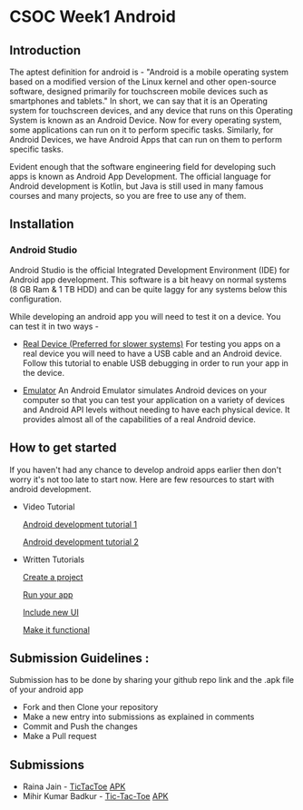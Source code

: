 # CSOC Week1 Android

##  Introduction
The aptest definition for android is - "Android is a mobile operating system based on a modified version of the Linux kernel and other open-source software, designed primarily for touchscreen mobile devices such as smartphones and tablets."
In short, we can say that it is an Operating system for touchscreen devices, and any device that runs on this Operating System is known as an Android Device. Now for every operating system, some applications can run on it to perform specific tasks. Similarly, for Android Devices, we have Android Apps that can run on them to perform specific tasks.

Evident enough that the software engineering field for developing such apps is known as Android App Development.
The official language for Android development is Kotlin, but Java is still used in many famous courses and many projects, so you are free to use any of them.

## Installation

### Android Studio

Android Studio is the official Integrated Development Environment (IDE) for Android app development. This software is a bit heavy on normal systems (8 GB Ram & 1 TB HDD) and can be quite laggy for any systems below this configuration.

[](https://developer.android.com/studio/install)

While developing an android app you will need to test it on a device. You can test it in two ways -

- [Real Device (Preferred for slower systems)](https://developer.android.com/studio/debug/dev-options)
For testing you apps on a real device you will need to have a USB cable and an Android device. Follow this tutorial to enable USB debugging in order to run your app in the device.

- [Emulator](https://developer.android.com/studio/run/emulator)
An Android Emulator simulates Android devices on your computer so that you can test your application on a variety of devices and Android API levels without needing to have each physical device. It provides almost all of the capabilities of a real Android device.


## How to get started

If you haven't had any chance to develop android apps earlier then don't worry it's not too late to start now. Here are few resources to start with android development.

- Video Tutorial

   [Android development tutorial 1](https://www.youtube.com/playlist?list=PLUcsbZa0qzu3Mri2tL1FzZy-5SX75UJfb)

   [Android development tutorial 2](https://www.youtube.com/playlist?list=PLgCYzUzKIBE8TUoCyjomGFqzTFcJ05OaC)
- Written Tutorials

   [Create a project](https://developer.android.com/training/basics/firstapp/creating-project)

   [Run your app](https://developer.android.com/training/basics/firstapp/running-app)

   [Include new UI](https://developer.android.com/training/basics/firstapp/building-ui)

   [Make it functional](https://developer.android.com/training/basics/firstapp/starting-activity)

## Submission Guidelines :

Submission has to be done by sharing your github repo link and the .apk file of your android app

- Fork and then Clone your repository
- Make a new entry into submissions as explained in comments
- Commit and Push the changes
- Make a Pull request

## Submissions

<!-- Add you name in below list as -->
<!-- - Your Name - [Repo Name](Link) [APK](APK Link) -->
<!-- - Sanyu Daver - [Tic Tac](https://github.com/sanyud/TicTac) [APK](https://github.com/king-11/Vue-Birthday/blob/master/public/favicon.ico) -->
- Raina Jain - [TicTacToe](https://github.com/RainaJain5/TicTacToe) [APK](https://github.com/RainaJain5/TicTacToe/blob/master/TicTacToe.apk)
- Mihir Kumar Badkur - [Tic-Tac-Toe](https://github.com/mihir02badkur/Tic-Tac-Toe) [APK](https://github.com/mihir02badkur/Tic-Tac-Toe/blob/master/TIC-TAC-TOE.apk)

